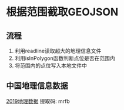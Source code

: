 # 根据范围截取GEOJSON

## 流程
1. 利用readline读取超大的地理信息文件
2. 利用isInPolygon函数判断点位是否在范围内
3. 将范围内的点位写入本地文件中

## 中国地理信息数据

[2019地理数据](https://pan.baidu.com/s/1adCdaN-dPWKZkrkGoStkag)
提取码: mrfb